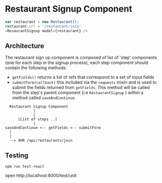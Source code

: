 # Restaurant Signup Component

```js
var restaurant = new Restaurant();
restaurant.url = '/restaurant/join'
<ResaurantSignup model={restaurant} />
```

## Architecture

The restaurant sign up component is composed of list of 'step'
components (one for each step in the signup process), each step
component should contain the following methods:

 - `getFields()` returns a list of refs that correspond to a set of input fields
 - `submitForm(callback)` this included via the `requests` mixin and is used to submit the fields returned from `getFields`. This method will be called from the step's parent component (i.e `RestaurantSignup` ) within a method called `saveAndContinue`.

```
  Restaurant Signup Component
             |
             |
      [List of steps ..]
             |
saveAndContinue <-- getFields <-- submitForm
  |
  |
  --> XHR /api/restaurants/join
```


## Testing

```
npm run test-react
```

open http://localhost:8000/test/unit